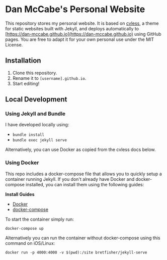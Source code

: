 # Dan McCabe's Personal Website

This repository stores my personal website. It is based on [cvless](https://jamstackthemes.dev/theme/jekyll-cvless/),  a theme for static websites built with Jekyll, and deploys automatically to [https://dan-mccabe.github.io](https://dan-mccabe.github.io) using GitHub pages. You are free to adapt it for your own personal use under the MIT License.

## Installation
1.  Clone this repository.
2.  Rename it to `[username].github.io`.
3.  Start editing!



## Local Development
### Using Jekyll and Bundle
I have developed locally using:
* `bundle install`
* `bundle exec jekyll serve`

Alternatively, you can use Docker as copied from the cvless docs below.

### Using Docker
This repo includes a docker-compose file that allows you to quickly setup a container running Jekyll. If you don't already have Docker and docker-compose installed, you can install them using the following guides:

**Install Guides**
* [Docker](https://docs.docker.com/get-docker/)
* [docker-compose](https://docs.docker.com/compose/install/)

To start the container simply run:

```
docker-compose up
```

Alternatively you can run the container without docker-compose using this command on iOS/Linux:

```
docker run -p 4000:4000 -v $(pwd):/site bretfisher/jekyll-serve
```
